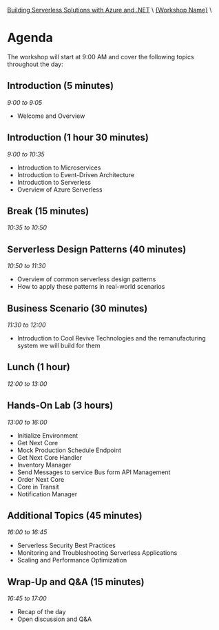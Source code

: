 [Building Serverless Solutions with Azure and .NET](https://github.com/TaleLearnCode/BuildingServerlessSolutions) \ [{Workshop Name}](README.md)  \

# Agenda

The workshop will start at 9:00 AM and cover the following topics throughout the day:

## Introduction (5 minutes)

*9:00 to 9:05*

- Welcome and Overview

## Introduction (1 hour 30 minutes)

*9:00 to 10:35*

- Introduction to Microservices
- Introduction to Event-Driven Architecture
- Introduction to Serverless
- Overview of Azure Serverless

## Break (15 minutes)

*10:35 to 10:50*

## Serverless Design Patterns (40 minutes)

*10:50 to 11:30*

- Overview of common serverless design patterns
- How to apply these patterns in real-world scenarios

## Business Scenario (30 minutes)

*11:30 to 12:00*

- Introduction to Cool Revive Technologies and the remanufacturing system we will build for them

## Lunch (1 hour)

*12:00 to 13:00*

## Hands-On Lab (3 hours)

*13:00 to 16:00*

- Initialize Environment
- Get Next Core
- Mock Production Schedule Endpoint
- Get Next Core Handler
- Inventory Manager
- Send Messages to service Bus form API Management
- Order Next Core
- Core in Transit
- Notification Manager

## Additional Topics (45 minutes)

*16:00 to 16:45*

- Serverless Security Best Practices
- Monitoring and Troubleshooting Serverless Applications
- Scaling and Performance Optimization

## Wrap-Up and Q&A (15 minutes)

*16:45 to 17:00*

- Recap of the day
- Open discussion and Q&A